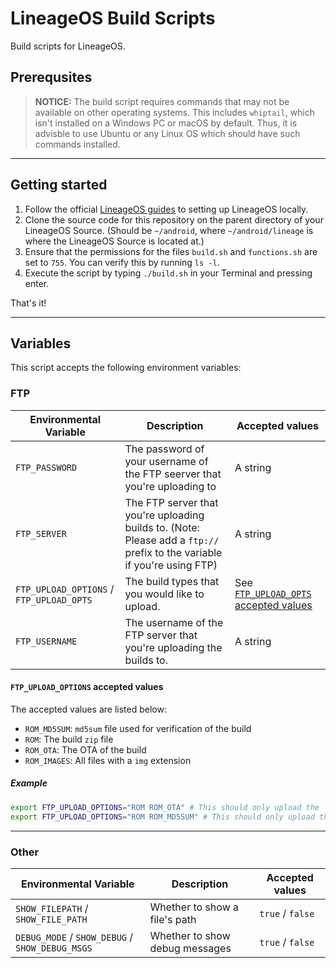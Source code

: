 # LineageOS Build Scripts

Build scripts for LineageOS.

## Prerequsites

> **NOTICE:** The build script requires commands that may not be available on other operating systems. This includes `whiptail`, which isn't installed on a Windows PC or macOS by default. Thus, it is advisble to use Ubuntu or any Linux OS which should have such commands installed.

---

## Getting started

1. Follow the official [LineageOS guides](https://wiki.lineageos.org/devices/) to setting up LineageOS locally.
2. Clone the source code for this repository on the parent directory of your LineageOS Source. (Should be `~/android`, where `~/android/lineage` is where the LineageOS Source is located at.)
3. Ensure that the permissions for the files `build.sh` and `functions.sh` are set to `755`. You can verify this by running `ls -l`.
4. Execute the script by typing `./build.sh` in your Terminal and pressing enter.

That's it!

---

## Variables

This script accepts the following environment variables:

### FTP

Environmental Variable | Description | Accepted values
---|---|---
`FTP_PASSWORD` | The password of your username of the FTP seerver that you're uploading to | A string
`FTP_SERVER` | The FTP server that you're uploading builds to. (Note: Please add a `ftp://` prefix to the variable if you're using FTP) | A string
`FTP_UPLOAD_OPTIONS` / `FTP_UPLOAD_OPTS` | The build types that you would like to upload. | See [`FTP_UPLOAD_OPTS` accepted values](#ftp_upload_options-accepted-values)
`FTP_USERNAME` | The username of the FTP server that you're uploading the builds to. | A string

#### `FTP_UPLOAD_OPTIONS` accepted values

The accepted values are listed below:

- `ROM_MD5SUM`: `md5sum` file used for verification of the build
- `ROM`: The build `zip` file
- `ROM_OTA`: The OTA of the build
- `ROM_IMAGES`: All files with a `img` extension

##### Example

```bash
export FTP_UPLOAD_OPTIONS="ROM ROM_OTA" # This should only upload the `zip` file and the OTA
export FTP_UPLOAD_OPTIONS="ROM ROM_MD5SUM" # This should only upload the `zip` file
```
---

### Other

Environmental Variable | Description | Accepted values
---|---|---
`SHOW_FILEPATH` / `SHOW_FILE_PATH` | Whether to show a file's path | `true` / `false`
`DEBUG_MODE` / `SHOW_DEBUG` / `SHOW_DEBUG_MSGS` | Whether to show debug messages | `true` / `false`
